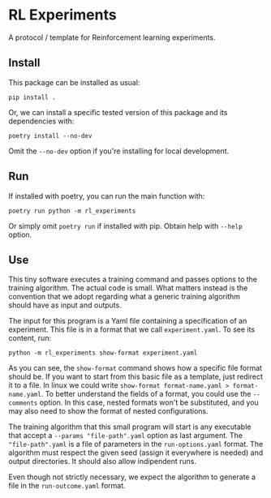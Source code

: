 # RL Experiments

A protocol / template for Reinforcement learning experiments.

## Install
This package can be installed as usual:

    pip install .

Or, we can install a specific tested version of this package and its dependencies with:

    poetry install --no-dev

Omit the `--no-dev` option if you're installing for local development.

## Run
If installed with poetry, you can run the main function with:

    poetry run python -m rl_experiments

Or simply omit `poetry run` if installed with pip. Obtain help with `--help` option.


## Use

This tiny software executes a training command and passes options to the
training algorithm. The actual code is small. What matters instead is the
convention that we adopt regarding what a generic training algorithm should
have as input and outputs.

The input for this program is a Yaml file containing a specification of an
experiment. This file is in a format that we call `experiment.yaml`. To see its
content, run:

	python -m rl_experiments show-format experiment.yaml

As you can see, the `show-format` command shows how a specific file format
should be. If you want to start from this basic file as a template, just
redirect it to a file. In linux we could write
`show-format format-name.yaml > format-name.yaml`. To better understand the
fields of a format, you could use the `--comments` option. In this case,
nested formats won't be substituted, and you may also need to show the format
of nested configurations.

The training algorithm that this small program will start is any executable
that accept a `--params "file-path".yaml` option as last argument. The
`"file-path".yaml` is a file of parameters in the `run-options.yaml` format.
The algorithm must respect the given seed (assign it everywhere is needed) and
output directories. It should also allow indipendent runs.

Even though not strictly necessary, we expect the algorithm to generate a file
in the `run-outcome.yaml` format.

